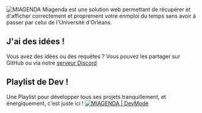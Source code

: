 ![MIAGENDA](https://miagenda.fr/assets/img/miagendashort.png)
Miagenda est une solution web permettant de récupérer et d'afficher correctement et proprement votre enmploi du temps sans avoir à passer par 
celui de l'Université d'Orléans.

## J'ai des idées !
Vous avez des idées ou des requêtes ?
Vous pouvez les partager sur GitHub ou via notre [serveur Discord](https://discord.gg/AgXnGUaG7u)


## Playlist de Dev ! 
Une Playlist pour développer tous ses projets tranquillement, et énergiquement, c'est juste ici !
[![MIAGENDA | DevMode](https://github.com/LeMustelide/front-miagenda/assets/110120469/3b6931c3-872d-48a9-9bcc-afdc4ae85ee4)](https://open.spotify.com/playlist/2rjNo8LqvRY3FxusPtqoX7?si=0036ba918d5c4c94)

